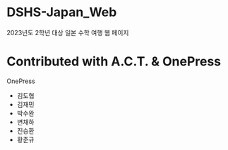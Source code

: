 # DSHS-Japan_Web
2023년도 2학년 대상 일본 수학 여행 웹 페이지

Contributed with A.C.T. & OnePress
======
OnePress
- 김도협
- 김재민
- 박수완
- 변채하
- 진승환
- 황준규
